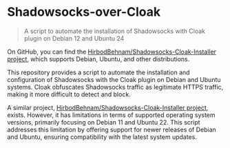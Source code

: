 # Shadowsocks-over-Cloak
> A script to automate the installation of Shadowsocks with Cloak plugin on Debian 12 and Ubuntu 24

On GitHub, you can find the [HirbodBehnam/Shadowsocks-Cloak-Installer project](https://github.com/HirbodBehnam/Shadowsocks-Cloak-Installer), which supports Debian, Ubuntu, and other distributions.

This repository provides a script to automate the installation and configuration of Shadowsocks with the Cloak plugin on Debian and Ubuntu systems. Cloak obfuscates Shadowsocks traffic as legitimate HTTPS traffic, making it more difficult to detect and block.

A similar project, [HirbodBehnam/Shadowsocks-Cloak-Installer project](https://github.com/HirbodBehnam/Shadowsocks-Cloak-Installer), exists. However, it has limitations in terms of supported operating system versions, primarily focusing on Debian 11 and Ubuntu 22. This script addresses this limitation by offering support for newer releases of Debian and Ubuntu, ensuring compatibility with the latest system updates.

